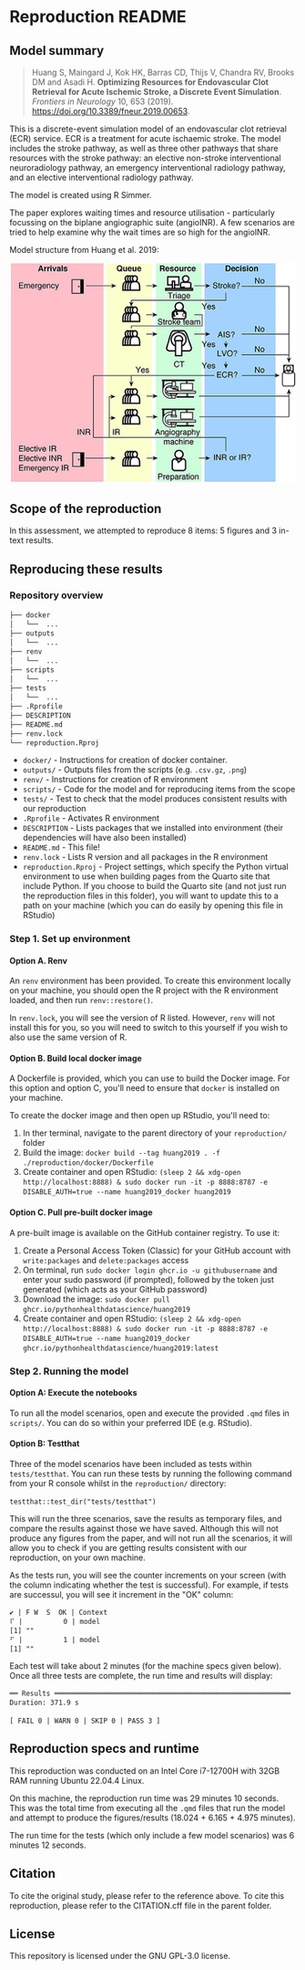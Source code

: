 # Reproduction README

## Model summary

> Huang S, Maingard J, Kok HK, Barras CD, Thijs V, Chandra RV, Brooks DM and Asadi H. **Optimizing Resources for Endovascular Clot Retrieval for Acute Ischemic Stroke, a Discrete Event Simulation**. *Frontiers in Neurology* 10, 653 (2019). <https://doi.org/10.3389/fneur.2019.00653>.

This is a discrete-event simulation model of an endovascular clot retrieval (ECR) service. ECR is a treatment for acute ischaemic stroke. The model includes the stroke pathway, as well as three other pathways that share resources with the stroke pathway: an elective non-stroke interventional neuroradiology pathway, an emergency interventional radiology pathway, and an elective interventional radiology pathway.

The model is created using R Simmer.

The paper explores waiting times and resource utilisation - particularly focussing on the biplane angiographic suite (angioINR). A few scenarios are tried to help examine why the wait times are so high for the angioINR.

Model structure from Huang et al. 2019:

![Process flow diagram from Huang et al. 2019](../original_study/fig1.jpg)

## Scope of the reproduction

In this assessment, we attempted to reproduce 8 items: 5 figures and 3 in-text results. 

## Reproducing these results

### Repository overview

```
├── docker
│   └──  ...
├── outputs
│   └──  ...
├── renv
│   └──  ...
├── scripts
│   └──  ...
├── tests
│   └──  ...
├── .Rprofile
├── DESCRIPTION
├── README.md
├── renv.lock
└── reproduction.Rproj
```

* `docker/` - Instructions for creation of docker container.
* `outputs/` - Outputs files from the scripts (e.g. `.csv.gz`, `.png`)
* `renv/` - Instructions for creation of R environment
* `scripts/` - Code for the model and for reproducing items from the scope
* `tests/` - Test to check that the model produces consistent results with our reproduction
* `.Rprofile` - Activates R environment
* `DESCRIPTION` - Lists packages that we installed into environment (their dependencies will have also been installed)
* `README.md` - This file!
* `renv.lock` - Lists R version and all packages in the R environment
* `reproduction.Rproj` - Project settings, which specify the Python virtual environment to use when building pages from the Quarto site that include Python. If you choose to build the Quarto site (and not just run the reproduction files in this folder), you will want to update this to a path on your machine (which you can do easily by opening this file in RStudio)

### Step 1. Set up environment

#### Option A. Renv

An `renv` environment has been provided. To create this environment locally on your machine, you should open the R project with the R environment loaded, and then run `renv::restore()`.

In `renv.lock`, you will see the version of R listed. However, `renv` will not install this for you, so you will need to switch to this yourself if you wish to also use the same version of R.

#### Option B. Build local docker image

A Dockerfile is provided, which you can use to build the Docker image. For this option and option C, you'll need to ensure that `docker` is installed on your machine.

To create the docker image and then open up RStudio, you'll need to:

1. In ther terminal, navigate to the parent directory of your `reproduction/` folder
2. Build the image: `docker build --tag huang2019 . -f ./reproduction/docker/Dockerfile`
3. Create container and open RStudio: `(sleep 2 && xdg-open http://localhost:8888) & sudo docker run -it -p 8888:8787 -e DISABLE_AUTH=true --name huang2019_docker huang2019`

#### Option C. Pull pre-built docker image

A pre-built image is available on the GitHub container registry. To use it:

1. Create a Personal Access Token (Classic) for your GitHub account with `write:packages` and `delete:packages` access
2. On terminal, run `sudo docker login ghcr.io -u githubusername` and enter your sudo password (if prompted), followed by the token just generated (which acts as your GitHub password)
3. Download the image: `sudo docker pull ghcr.io/pythonhealthdatascience/huang2019`
4. Create container and open RStudio: `(sleep 2 && xdg-open http://localhost:8888) & sudo docker run -it -p 8888:8787 -e DISABLE_AUTH=true --name huang2019_docker ghcr.io/pythonhealthdatascience/huang2019:latest`

### Step 2. Running the model

#### Option A: Execute the notebooks

To run all the model scenarios, open and execute the provided `.qmd` files in `scripts/`. You can do so within your preferred IDE (e.g. RStudio).

#### Option B: Testthat

Three of the model scenarios have been included as tests within `tests/testthat`. You can run these tests by running the following command from your R console whilst in the `reproduction/` directory:

`testthat::test_dir("tests/testthat")`

This will run the three scenarios, save the results as temporary files, and compare the results against those we have saved. Although this will not produce any figures from the paper, and will not run all the scenarios, it will allow you to check if you are getting results consistent with our reproduction, on your own machine.

As the tests run, you will see the counter increments on your screen (with the column indicating whether the test is successful). For example, if tests are successul, you will see it increment in the "OK" column:

```
✔ | F W  S  OK | Context
⠏ |          0 | model                                               [1] ""
⠋ |          1 | model                                               [1] ""
```

Each test will take about 2 minutes (for the machine specs given below). Once all three tests are complete, the run time and results will display:

```
══ Results ══════════════════════════════════════════════════════════
Duration: 371.9 s

[ FAIL 0 | WARN 0 | SKIP 0 | PASS 3 ]
```

## Reproduction specs and runtime

This reproduction was conducted on an Intel Core i7-12700H with 32GB RAM running Ubuntu 22.04.4 Linux.

On this machine, the reproduction run time was 29 minutes 10 seconds. This was the total time from executing all the `.qmd` files that run the model and attempt to produce the figures/results (18.024 + 6.165 + 4.975 minutes).

The run time for the tests (which only include a few model scenarios) was 6 minutes 12 seconds.

## Citation

To cite the original study, please refer to the reference above. To cite this reproduction, please refer to the CITATION.cff file in the parent folder.

## License

This repository is licensed under the GNU GPL-3.0 license.
